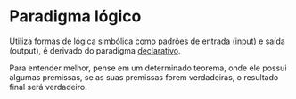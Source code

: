 # Paradigma lógico

Utiliza formas de lógica simbólica como padrões de entrada (input) e saída (output), é derivado do paradigma [declarativo](declarative.md).

Para entender melhor, pense em um determinado teorema, onde ele possui algumas premissas, se as suas premissas forem verdadeiras, o resultado final será verdadeiro.
